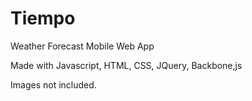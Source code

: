 Tiempo
======

Weather Forecast Mobile Web App

Made with Javascript, HTML, CSS, JQuery, Backbone,js

Images not included.
